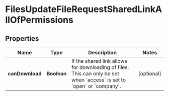 

# FilesUpdateFileRequestSharedLinkAllOfPermissions


## Properties

| Name | Type | Description | Notes |
|------------ | ------------- | ------------- | -------------|
|**canDownload** | **Boolean** | If the shared link allows for downloading of files. This can only be set when &#x60;access&#x60; is set to &#x60;open&#x60; or &#x60;company&#x60;. |  [optional] |



